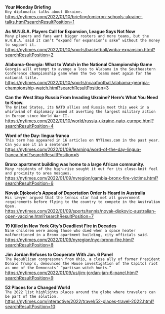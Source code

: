 **Your Monday Briefing**\
`Key diplomatic talks about Ukraine.`\
https://nytimes.com/2022/01/10/briefing/omicron-schools-ukraine-talks.html?searchResultPosition=1

**As W.N.B.A. Players Call for Expansion, League Says Not Now**\
`Many players and fans want bigger rosters and more teams, but the W.N.B.A. said it can’t “expand for expansion’s sake” without the money to support it.`\
https://nytimes.com/2022/01/10/sports/basketball/wnba-expansion.html?searchResultPosition=2

**Alabama-Georgia: What to Watch in the National Championship Game**\
`Georgia will attempt to avenge a loss to Alabama in the Southeastern Conference championship game when the two teams meet again for the national title.`\
https://nytimes.com/2022/01/10/sports/ncaafootball/alabama-georgia-championship-watch.html?searchResultPosition=3

**Can the West Stop Russia From Invading Ukraine? Here’s What You Need to Know.**\
`The United States, its NATO allies and Russia meet this week in a whirlwind of diplomacy aimed at averting the largest military action in Europe since World War II.`\
https://nytimes.com/2022/01/10/world/russia-ukraine-nato-europe.html?searchResultPosition=4

**Word of the Day: lingua franca**\
`This term has appeared in 16 articles on NYTimes.com in the past year. Can you use it in a sentence?`\
https://nytimes.com/2022/01/09/learning/word-of-the-day-lingua-franca.html?searchResultPosition=5

**Bronx apartment building was home to a large African community.**\
`Many residents of the high-rise sought it out for its close-knit feel and proximity to area mosques.`\
https://nytimes.com/2022/01/09/nyregion/gambia-bronx-fire-victims.html?searchResultPosition=6

**Novak Djokovic’s Appeal of Deportation Order Is Heard in Australia**\
`His lawyer argued that the tennis star had met all government requirements before flying to the country to compete in the Australian Open.`\
https://nytimes.com/2022/01/09/sports/tennis/novak-djokovic-australian-open-vaccine.html?searchResultPosition=7

**19 Killed in New York City’s Deadliest Fire in Decades**\
`Nine children were among those who died when a space heater malfunctioned in a Bronx apartment building, city officials said.`\
https://nytimes.com/2022/01/09/nyregion/nyc-bronx-fire.html?searchResultPosition=8

**Jim Jordan Refuses to Cooperate With Jan. 6 Panel**\
`The Republican congressman from Ohio, a close ally of former President Donald Trump’s, denounced the House investigation of the Capitol riot as one of the Democrats’ “partisan witch hunts.”`\
https://nytimes.com/2022/01/09/us/jim-jordan-jan-6-panel.html?searchResultPosition=9

**52 Places for a Changed World**\
`The 2022 list highlights places around the globe where travelers can be part of the solution.`\
https://nytimes.com/interactive/2022/travel/52-places-travel-2022.html?searchResultPosition=10

